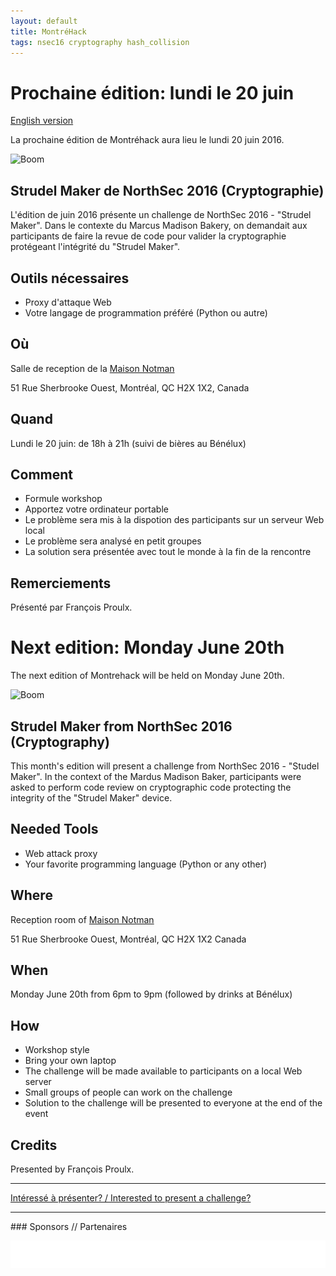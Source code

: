 ```yaml
---
layout: default
title: MontréHack
tags: nsec16 cryptography hash_collision
---
```


# Prochaine édition: lundi le 20 juin 
[English version](#english)

La prochaine édition de Montréhack aura lieu le lundi 20 juin 2016.

![Boom](http://i.imgur.com/9GKTFxH.png)

## Strudel Maker de NorthSec 2016 (Cryptographie)

L'édition de juin 2016 présente un challenge de NorthSec 2016 - "Strudel Maker". Dans le contexte du Marcus Madison Bakery, on demandait aux participants de faire la revue de code pour valider la cryptographie protégeant l'intégrité du "Strudel Maker".

## Outils nécessaires

* Proxy d'attaque Web
* Votre langage de programmation préféré (Python ou autre)

## Où

Salle de reception de la [Maison Notman](http://notman.org/)

51 Rue Sherbrooke Ouest, Montréal, QC H2X 1X2, Canada

## Quand

Lundi le 20 juin: de 18h à 21h (suivi de bières au Bénélux)

## Comment

* Formule workshop
* Apportez votre ordinateur portable
* Le problème sera mis à la dispotion des participants sur un serveur Web local
* Le problème sera analysé en petit groupes
* La solution sera présentée avec tout le monde à la fin de la rencontre

## Remerciements

Présenté par François Proulx.

<a id="english"></a>

# Next edition: Monday June 20th

The next edition of Montrehack will be held on Monday June 20th.

![Boom](http://i.imgur.com/9GKTFxH.png)

## Strudel Maker from NorthSec 2016 (Cryptography)

This month's edition will present a challenge from NorthSec 2016 - "Studel Maker". In the context of the Mardus Madison Baker, participants were asked to perform code review on cryptographic code protecting the integrity of the "Strudel Maker" device.

## Needed Tools

* Web attack proxy
* Your favorite programming language (Python or any other)

## Where

Reception room of [Maison Notman](http://notman.org/)

51 Rue Sherbrooke Ouest, Montréal, QC H2X 1X2 Canada

## When

Monday June 20th from 6pm to 9pm (followed by drinks at Bénélux)

## How

* Workshop style
* Bring your own laptop
* The challenge will be made available to participants on a local Web server
* Small groups of people can work on the challenge
* Solution to the challenge will be presented to everyone at the end of the event

## Credits

Presented by François Proulx.

<hr/>

[Intéressé à présenter? / Interested to present a challenge?](https://github.com/montrehack/montrehack.github.com/wiki/Present-at-Montrehack)

<hr/>
### Sponsors // Partenaires

[![Brasserie Benelux](/images/benelux.png)](http://brasseriebenelux.com/)
